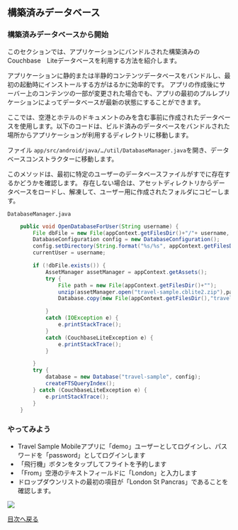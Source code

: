 ## 構築済みデータベース

### 構築済みデータベースから開始

このセクションでは、アプリケーションにバンドルされた構築済みのCouchbase　Liteデータベースを利用する方法を紹介します。

アプリケーションに静的または半静的コンテンツデータベースをバンドルし、最初の起動時にインストールする方がはるかに効率的です。
アプリの作成後にサーバー上のコンテンツの一部が変更された場合でも、アプリの最初のプルレプリケーションによってデータベースが最新の状態にすることができます。

ここでは、空港とホテルのドキュメントのみを含む事前に作成されたデータベースを使用します。以下のコードは、ビルド済みのデータベースをバンドルされた場所からアプリケーションが利用するディレクトリに移動します。

ファイル `app/src/android/java/…/util/DatabaseManager.java`を開き、データベースコンストラクターに移動します。

このメソッドは、最初に特定のユーザーのデータベースファイルがすでに存在するかどうかを確認します。
存在しない場合は、アセットディレクトリからデータベースをロードし、解凍して、ユーザー用に作成されたフォルダにコピーします。

`DatabaseManager.java`

```java
    public void OpenDatabaseForUser(String username) {
        File dbFile = new File(appContext.getFilesDir()+"/"+ username, "travel-sample.cblite2");
        DatabaseConfiguration config = new DatabaseConfiguration();
        config.setDirectory(String.format("%s/%s", appContext.getFilesDir(),username));
        currentUser = username;

        if (!dbFile.exists()) {
            AssetManager assetManager = appContext.getAssets();
            try {
                File path = new File(appContext.getFilesDir()+"");
                unzip(assetManager.open("travel-sample.cblite2.zip"),path);
                Database.copy(new File(appContext.getFilesDir(),"travel-sample.cblite2"), "travel-sample", config);

            }
            catch (IOException e) {
                e.printStackTrace();
            }
            catch (CouchbaseLiteException e) {
                e.printStackTrace();
            }

        }
        try {
            database = new Database("travel-sample", config);
            createFTSQueryIndex();
        } catch (CouchbaseLiteException e) {
            e.printStackTrace();
        }
    }
```

### やってみよう
- Travel Sample Mobileアプリに「demo」ユーザーとしてログインし、パスワードを「password」としてログインします
- 「飛行機」ボタンをタップしてフライトを予約します
- 「From」空港のテキストフィールドに「London」と入力します
- ドロップダウンリストの最初の項目が「London St Pancras」であることを確認します。

![](https://cl.ly/3V3h151g0x19/android-prebuilt-db.gif)

[目次へ戻る](./README.md)
